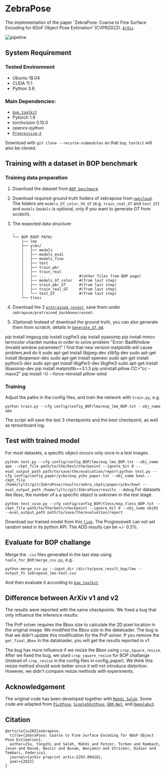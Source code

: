 # ZebraPose

The implementation of the paper 'ZebraPose: Coarse to Fine Surface Encoding for 6DoF Object Pose Estimation' (CVPR2022). [`ArXiv`](https://arxiv.org/abs/2203.09418)

![pipeline](pic/zebrapose-method.png)

## System Requirement
### Tested Environment
- Ubuntu 18.04
- CUDA 11.1
- Python 3.6

### Main Dependencies:
- [`bop_toolkit`](https://github.com/thodan/bop_toolkit)
- Pytorch 1.9
- torchvision 0.10.0
- opencv-python
- [`Progressive-X`](https://github.com/danini/progressive-x)

Download with `git clone --recurse-submodules` so that `bop_toolkit` will also be cloned.

## Training with a dataset in BOP benchmark
### Training data preparation
1. Download the dataset from [`BOP benchmark`](https://bop.felk.cvut.cz/datasets/)

2. Download required ground truth folders of zebrapose from [`owncloud`](https://cloud.dfki.de/owncloud/index.php/s/zT7z7c3e666mJTW). The folders are `models_GT_color`, `XX_GT` (e.g. `train_real_GT` and `test_GT`) and `models` (`models` is optional, only if you want to generate GT from scratch).

3. The expected data structure: 
    ```
    .
    └── BOP ROOT PATH/
        ├── lmo   
        ├── ycbv/
        │   ├── models
        │   ├── models_eval
        │   ├── models_fine
        │   ├── test
        │   ├── train_pbr
        │   ├── train_real
        │   ├── ...               #(other files from BOP page)
        │   ├── models_GT_color   #(from last step)
        │   ├── train_pbr_GT      #(from last step)
        │   ├── train_real_GT     #(from last step)
        │   └── test_GT           #(from last step)
        └── tless
    ```

4. Download the 3 [`pretrained resnet`](https://cloud.dfki.de/owncloud/index.php/s/zT7z7c3e666mJTW), save them under `zebrapose/pretrained_backbone/resnet`. 

5. (Optional) Instead of download the ground truth, you can also generate them from scratch, details in [`Generate_GT.md`](Binary_Code_GT_Generator/Generate_GT.md). 

pip install imgaug
pip install cyglfw3
pip install pyassimp
pip install mmcv
termcolor
chardet
numba
in order to solve problem "Error: BadWindow (invalid window parameter)"
I find that new version matplotlib will cause problem,and do it 
sudo apt-get install libjpeg-dev zlib1g-dev
sudo apt-get install libopenexr-dev
sudo apt-get install openexr
sudo apt-get install python3-dev
sudo apt-get install libglfw3-dev libglfw3
sudo apt-get install libassimp-dev
pip install matplotlib==3.1.3
pip uninstall pillow
CC="cc -mavx2" pip install -U --force-reinstall pillow-simd

### Training
Adjust the paths in the config files, and train the network with `train.py`, e.g.

`python train.py --cfg config/config_BOP/lmo/exp_lmo_BOP.txt --obj_name ape`

The script will save the last 3 checkpoints and the best checkpoint, as well as tensorboard log. 

## Test with trained model
For most datasets, a specific object occurs only once in a test images. 

`python test.py --cfg config/config_BOP/lmo/exp_lmo_BOP.txt --obj_name ape --ckpt_file path/to/the/best/checkpoint --ignore_bit 0 --eval_output_path path/to/save/the/evaluation/report`
`python test.py --cfg config/config_paper/ycbv/exp_ycbv_paper.txt --obj_name bowl --ckpt_file /home/lyltc/git/ZebraPose/results/zebra_ckpts/paper/ycbv/bowl --eval_output_path /home/lyltc/git/ZebraPose/results --debug`
For datasets like tless, the number of a a specific object is unknown in the test stage.

`python test_vivo.py --cfg config/config_BOP/tless/exp_tless_BOP.txt --ckpt_file path/to/the/best/checkpoint --ignore_bit 0 --obj_name obj01 --eval_output_path path/to/save/the/evaluation/report`

Download our trained model from this [`link`](https://cloud.dfki.de/owncloud/index.php/s/EmQDWgd5ipbdw3E). The ProgressiveX can not set random seed in its python API. The ADD results can be +/- 0.5%.

## Evaluate for BOP challange 
Merge the `.csv` files generated in the last step using `tools_for_BOP/merge_csv.py`, e.g.

`python merge_csv.py --input_dir /dir/to/pose_result_bop/lmo --output_fn zebrapose_lmo-test.csv` 

And then evaluate it according to [`bop_toolkit`](https://github.com/thodan/bop_toolkit)


## Difference between ArXiv v1 and v2
The results were reported with the same checkpoints. We fixed a bug that only influence the inference results: 

The PnP solver requires the Bbox size to calculate the 2D pixel location in the original image. We modified the Bbox size in the dataloader. The bug is that we didn't update this modification for the PnP solver. If you remove the `get_final_Bbox` in the dataloader, you will get the results reported in v1. 

The bug has more influence if we resize the Bbox using `crop_square_resize`. After we fixed the bug, we used `crop_square_resize` for BOP challange (instead of `crop_resize` in the config files in config_paper). We think this resize method should work better since it will not introduce distortion. However, we didn't compare resize methods with experiments.


## Acknowledgement
The original code has been developed together with [`Mahdi Saleh`](https://github.com/mahdi-slh). Some code are adapted from [`Pix2Pose`](https://github.com/kirumang/Pix2Pose), [`SingleShotPose`](https://github.com/microsoft/singleshotpose), [`GDR-Net`](https://github.com/THU-DA-6D-Pose-Group/GDR-Net), and [`Deeplabv3`]().


## Citation
```
@article{su2022zebrapose,
  title={ZebraPose: Coarse to Fine Surface Encoding for 6DoF Object Pose Estimation},
  author={Su, Yongzhi and Saleh, Mahdi and Fetzer, Torben and Rambach, Jason and Navab, Nassir and Busam, Benjamin and Stricker, Didier and Tombari, Federico},
  journal={arXiv preprint arXiv:2203.09418},
  year={2022}
}
```
